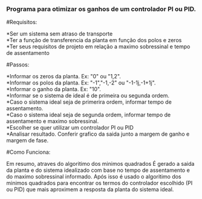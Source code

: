 ### Programa para otimizar os ganhos de um controlador PI ou PID. ###

#Requisitos:

*Ser um sistema sem atraso de transporte\
*Ter a função de transferencia da planta em função dos polos e zeros\
*Ter seus requisitos de projeto em relação a maximo sobressinal e tempo de assentamento

#Passos:

*Informar os zeros da planta.    Ex: "0" ou "1,2".\
*Informar os polos da planta.    Ex: "-1","-1,-2" ou "-1-1j,-1+1j".\
*Informar o ganho da planta.     Ex: "10".\
*Informar se o sistema de ideal é de primeira ou segunda ordem.\
*Caso o sistema ideal seja de primerira ordem, informar tempo de assentamento.\
*Caso o sistema ideal seja de segunda ordem, informar tempo de assentamento e maximo sobressinal.\
*Escolher se quer utilizar um controlador PI ou PID\
*Analisar resultado. Conferir grafico da saida junto a margem de ganho e margem de fase.

#Como Funciona:

Em resumo, atraves do algoritimo dos minimos quadrados É gerado a saida da planta e do sistema idealizado com base no tempo de assentamento e
do maximo sobressinal informado. Após isso é usado o algoritimo dos minimos quadrados para encontrar os termos do controlador escolhido (PI ou PID)
que mais aproximem a resposta da planta do sistema ideal.



